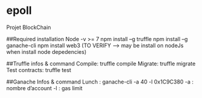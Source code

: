 # epoll
Projet BlockChain

##Required installation
Node -v >= 7
npm install –g truffle
npm install –g ganache-cli
npm install web3 (TO VERIFY --> may be install on nodeJs when install node depedencies)

##Truffle infos & command
Compile:        truffle compile
Migrate:        truffle migrate
Test contracts: truffle test

##Ganache Infos & command
Lunch : ganache-cli -a 40 -l 0x1C9C380
  -a : nombre d’account
  -l : gas limit
